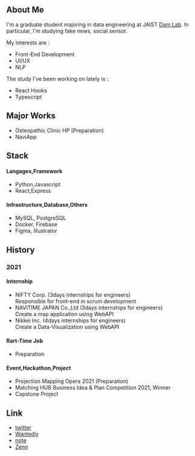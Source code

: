 ## About Me

I'm a graduate student majoring in data engineering at JAIST [Dam Lab](https://www.jaist.ac.jp/~dam/). In particular, I'm studying fake news, social sensor.

My interests are :
- Front-End Development
- UI/UX
- NLP

The study I've been working on lately is :
- React Hooks
- Typescript

## Major Works

- Osteopathic Clinic HP (Preparation)
- NaviApp

## Stack

#### Langages,Framework
- Python,Javascript
- React,Express

#### Infrastructure,Database,Others
- MySQL, PostgreSQL
- Docker, Firebase
- Figma, Illustrator

## History

### 2021

#### Internship
- NIFTY Corp. (3days internships for engineers) <br>
  Responsible for front-end in scrum development
- NAVITIME JAPAN Co.,Ltd (3days internships for engineers) <br>
  Create a map application using WebAPI
- Nikkei Inc. (4days internships for engineers) <br>
  Create a Data-Visualization using WebAPI
  
<!--#####  (Participation plan) -->

  
#### Rart-Time Job
- Preparation

#### Event,Hackathon,Project
- Projection Mapping Opera 2021 (Preparation) <br>
- Matching HUB Business Idea & Plan Competition 2021, Winner <br>
- Capstone Project 

## Link
- [twitter](https://twitter.com/_yy616)
- [Wantedly](https://www.wantedly.com/id/yy_616)
- [note](https://note.com/_yy616_)
- [Zenn](https://zenn.dev/yy616)
<!--
**pythagoras-yamamoto/pythagoras-yamamoto** is a ✨ _special_ ✨ repository because its `README.md` (this file) appears on your GitHub profile.

Here are some ideas to get you started:

- 🔭 I’m currently working on ...
- 🌱 I’m currently learning ...
- 👯 I’m looking to collaborate on ...
- 🤔 I’m looking for help with ...
- 💬 Ask me about ...
- 📫 How to reach me: ...
- 😄 Pronouns: ...
- ⚡ Fun fact: ...
-->

